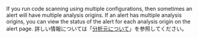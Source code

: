 If you run code scanning using multiple configurations, then sometimes an alert will have multiple analysis origins. If an alert has multiple analysis origins, you can view the status of the alert for each analysis origin on the alert page. 詳しい情報については「[分析元について](/code-security/code-scanning/automatically-scanning-your-code-for-vulnerabilities-and-errors/about-code-scanning-alerts#about-analysis-origins)」を参照してください。